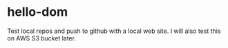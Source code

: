 # hello-dom
Test local repos and push to github with a local web site.
I will also test this on AWS S3 bucket later.
